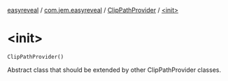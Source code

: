 [easyreveal](../../index.md) / [com.jem.easyreveal](../index.md) / [ClipPathProvider](index.md) / [&lt;init&gt;](./-init-.md)

# &lt;init&gt;

`ClipPathProvider()`

Abstract class that should be extended by other ClipPathProvider classes.

